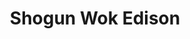 ---
layout: place
title: "Shogun Wok Edison"
permalink: /new-jersey/edison/shogun-wok-edison.html
stateAbbr: NJ
stateName: New Jersey
cityName: Edison
seo:
  name: "Shogun Wok Edison"
  type: Restaurant
  links: null
description: "Looking for sushi in Edison, New Jersey? Check out Shogun Wok Edison for a delightful Japanese dining experience. Enjoy a variety of sushi and other dishes i..."
place_id: ChIJnyhPvGy2w4kRng53c7RlEY0
photos:
  - name: >-
      places/ChIJnyhPvGy2w4kRng53c7RlEY0/photos/AeeoHcLoko5pjuoB51cPXIFYbuigSGTjroOohxGvBzC4lrZ-3FrJuNYzfpwWQa9XiKi3h9Ay5AJbSb-A6SE2j6amsJO8njIAg0jP_FMOZCinQknzLFSqxfibBQi3wKI3XHpQgDM1zh0NRwSIJRS-kgC-bBa0BgtLTSzU0fSs2gwu8SZxdxTdaJnV2CWYOCW6UloJzffYqOG6yn74QkAlbZH-YnDkwlSNTULyV5pq9IlhYCIkIOp19mu4cfyGbJ4B0YfSmxe0tVfGEAGjzPvt-IPmjmekmNYWUcTah7rzqYTYgjr6SIW8unX9hKuhW_-7TBa2OjGQLecYUqxSXzLikBzzrfnu076n7Esha_rt-fN9mZ8pPFWoAre5Vs6zmUKsu3EqBtD55dWDMIgLdMEtiDkr--_Z_5eatM6RooORTMYZj90-0g
    widthPx: 4032
    heightPx: 3024
    authorAttributions:
      - displayName: Angela Luo
        uri: https://maps.google.com/maps/contrib/112524065815804160539
        photoUri: >-
          https://lh3.googleusercontent.com/a/ACg8ocIjJSokqU2tBspWyGFgc1hdZEZrbZqyPTXN7KKbVOv8Zsg60w=s100-p-k-no-mo
    flagContentUri: >-
      https://www.google.com/local/imagery/report/?cb_client=maps_api_places.places_api&image_key=!1e10!2sCIHM0ogKEICAgICdo7_8Gw&hl=en-US
    googleMapsUri: >-
      https://www.google.com/maps/place//data=!3m4!1e2!3m2!1sCIHM0ogKEICAgICdo7_8Gw!2e10!4m2!3m1!1s0x89c3b66cbc4f289f:0x8d1165b473770e9e
  - name: >-
      places/ChIJnyhPvGy2w4kRng53c7RlEY0/photos/AeeoHcIDrjfJhkKZu1ZeBYgxmnfbMxcWD0zBznBtHW6X2CgMzZcsFM7wid_3MsW2sM8lj3K8Gt05nefYoZ7imREIm7IIqx5ZFzKeCt5YK_qJnyHi32vJ4EMWbV9YHS0NQZsN8Dy8Zv5leFp_BT74C5HA-fgc3rHQinX3pLdzi5XzFTGYjWkabM4Oj03eBy23rFrYa970pbW18a4LJwso28UY_abtGzblILbHCoDbwJ1KUIkTa8OPj7cpg3FQlusZ_LF96SGdKQQq1bA65BzowmBh_-LgXzOxwR9_s8QZ3ax5vL8YnIXw51rwO7agYLSO-Y4dtML-9wFiN9p2o9pa66TqLDz-7ClgGzgzW55wTbFNcXQaaJFoPNo5mm9hvITAD2XNP1sj1mkuume-5-i6BVlyjoJ-0SN7zfNl4EnMK8bEJYBEBoHG
    widthPx: 4032
    heightPx: 3024
    authorAttributions:
      - displayName: yaxin chen
        uri: https://maps.google.com/maps/contrib/115287425017088656667
        photoUri: >-
          https://lh3.googleusercontent.com/a/ACg8ocK_VFLwHnBS_lgiJzxpdLYJ8JoF1t86QpmLojHrB10IHrMSTw=s100-p-k-no-mo
    flagContentUri: >-
      https://www.google.com/local/imagery/report/?cb_client=maps_api_places.places_api&image_key=!1e10!2sCIHM0ogKEICAgID9xqa4zwE&hl=en-US
    googleMapsUri: >-
      https://www.google.com/maps/place//data=!3m4!1e2!3m2!1sCIHM0ogKEICAgID9xqa4zwE!2e10!4m2!3m1!1s0x89c3b66cbc4f289f:0x8d1165b473770e9e
  - name: >-
      places/ChIJnyhPvGy2w4kRng53c7RlEY0/photos/AeeoHcJBN4hxzlYhsxKjKWcmg4VcnXszmmQnxMHTUJU5za3gfF0IEnTKzlod5L9sG-ziYOmovXQpuAvczBh-7t8eYDIIGKRf5sILf7gOYMu2OS5voZje_mziTm0rx7HeNYw_84iuCNInZz9fYK8nLG1VclyurNnjjyKXFsxqloR9hoi3jypWNk6yHcbKysXwBWl6Im-we_SGVQmoT-5wAo_Xdw6ayFhhtROqFDIZLmRlqBAf13WUykA3tALph63RhRyfAEd5D2XIAOoeZeT0x07mWYt43XJnkuaQcyXtdMODtpPtVsx7Zpxx6e8EYYaDVLzTQs1bM1WwJ7MtiNTfDnjrOQ9vIdjiebL60zLPCdN-u1s-mOZq1W-dYJm1XvNtJC2qH-prn1NZN8iBec4lIO3Jq0BUat-C3BAPgn7hKPTUODcXWQCX
    widthPx: 4032
    heightPx: 3024
    authorAttributions:
      - displayName: minh phanh
        uri: https://maps.google.com/maps/contrib/114037121680115854554
        photoUri: >-
          https://lh3.googleusercontent.com/a/ACg8ocKH56f39-k7CoWBxMaUa5hTY4RQWOnPMZB1-2b96o0XXwA5NA=s100-p-k-no-mo
    flagContentUri: >-
      https://www.google.com/local/imagery/report/?cb_client=maps_api_places.places_api&image_key=!1e10!2sCIHM0ogKEICAgICDpL_-iAE&hl=en-US
    googleMapsUri: >-
      https://www.google.com/maps/place//data=!3m4!1e2!3m2!1sCIHM0ogKEICAgICDpL_-iAE!2e10!4m2!3m1!1s0x89c3b66cbc4f289f:0x8d1165b473770e9e
  - name: >-
      places/ChIJnyhPvGy2w4kRng53c7RlEY0/photos/AeeoHcL4PDr3zAdVuGxTN0B09N11c6VkjND_7UPH3-aPq7HLGmOxxo6FoQeZWdB3u98Cum0LB5n8iAqIPHUE4-wh--8inpfvSJ16Im1prtdXW57IFiJawW5oSfhvjlEOJw2-5L22MNbqSjIknOyx3Hyr4H0uMFFRYKFXEwgm9P-ekZPk9CZhvV68HeFAdCGP7k3qOH1-d-T7-VDX_8qHqP9fUkZotJLc06yHrr3QgtZRJGCb9RvT2mYF9h3eFpJjsJ4Icq46kTGlrD-mPDtwCN6YV_j2Im8OD8ZXKA2-D2VHrksiyZvlnLQyP3tKr8XH-ojghcUpqfhmI1XD04g-Bg2Yr6oBMLyL38RN26djWKczxFyneVVD2q04LiGZGG2UKXzX4o3t31CMdok7_XPr8QrxefootEVTpni9_gUYhNtNFsr31gnN
    widthPx: 4032
    heightPx: 3024
    authorAttributions:
      - displayName: Angela Luo
        uri: https://maps.google.com/maps/contrib/115272119996465579405
        photoUri: >-
          https://lh3.googleusercontent.com/a-/ALV-UjUGVOELFbXYymvdLK9Q--qS7rLuWkX6OE3O8n0NH8dn5ZCbdxHQ=s100-p-k-no-mo
    flagContentUri: >-
      https://www.google.com/local/imagery/report/?cb_client=maps_api_places.places_api&image_key=!1e10!2sCIHM0ogKEICAgIDDyKKDyQE&hl=en-US
    googleMapsUri: >-
      https://www.google.com/maps/place//data=!3m4!1e2!3m2!1sCIHM0ogKEICAgIDDyKKDyQE!2e10!4m2!3m1!1s0x89c3b66cbc4f289f:0x8d1165b473770e9e
  - name: >-
      places/ChIJnyhPvGy2w4kRng53c7RlEY0/photos/AeeoHcIw0lt1jzFANUnbONyyWbXR0fWzK7XzpzQ_BYrUNFeaw-KzbiwsPwmWUCyBXxX4X2EZ_eF5bIYCGJNTdlC2j0ZLenRHuld6hN5g6jP0FWvPwlE3UyAn2SATShofllb9GK23IoGtX3fid6pb-eu0LGCaoXLFvybksljI04jUPHx9ZP9EQ1KYhZkhxlWDBnbR5R1cgwL5MEn66nKYXyOQoo3gbQgNTp2ErcmaeCsXnQfJNenccReAQ2XrDdgN66n6U8hZ7kkc6aMRLJYQIy9rRG5XjeHxgD1aKQiBgUh-t8KSRb-wK8f82RBQDtcQr4Ok1UAe8xK28T1bP6y0ioMEh_VMux6mPBuiH2vSOnxpJe8Ha3vxB7dW8fwxX7aKeQYqDjB_o8ntgNyJKufyvzEQHJMOMbw5dupqei46g18Xel8
    widthPx: 3024
    heightPx: 4032
    authorAttributions:
      - displayName: RICARDO DIAZ
        uri: https://maps.google.com/maps/contrib/102508347900173319234
        photoUri: >-
          https://lh3.googleusercontent.com/a-/ALV-UjUtRfe1Y8XsXP_jkQzVAA6EsPsYOPWeSvQ33b_FGrM-Dp50g6OWkQ=s100-p-k-no-mo
    flagContentUri: >-
      https://www.google.com/local/imagery/report/?cb_client=maps_api_places.places_api&image_key=!1e10!2sCIHM0ogKEICAgIDcopmoVQ&hl=en-US
    googleMapsUri: >-
      https://www.google.com/maps/place//data=!3m4!1e2!3m2!1sCIHM0ogKEICAgIDcopmoVQ!2e10!4m2!3m1!1s0x89c3b66cbc4f289f:0x8d1165b473770e9e
  - name: >-
      places/ChIJnyhPvGy2w4kRng53c7RlEY0/photos/AeeoHcK76FIvuLmfsfQMQpwrcDsgPWOV3vTxY7BQ2wflMrgBjVhdS0nu-Pi0478eKjk7Fk4UostVBnOwYDRI2KxXQnBeH8qwRLGIZjefoWPLjXZoikJo8EE299loSYp9ydH-CKlKXUwjIo5enHSAxuH10Hr5wH59ki8erP49shCcCCckhtFlVhkC9QPX4WaZd5X8P07msgyfygMjvkWOaCQ54K09lYMfzIxX5g6jOXbAMZKNj3wa7pMEZ4xP4kttsFmWDaX5p1ag4zv34dl01hxG1qxS3uAaifk3U6XpSZMn1gIYNR-bFAQgI0k6_kVTGaeTsimtChD7Kq8e2x8wrMGFzg0a_4LsYskpXL0HtaZWz2EmXV5tCh-xxpZfqiosdj6Nw0sKAWDN0bvkEpbp11EEF7dfT_1AnxHOP34NNNWKGL78yQ7Lj70wWBI4bgKcRhPe
    widthPx: 3024
    heightPx: 4032
    authorAttributions:
      - displayName: Rachael Chin
        uri: https://maps.google.com/maps/contrib/107965972665601840670
        photoUri: >-
          https://lh3.googleusercontent.com/a/ACg8ocIihSRpFuc6FeQfGc0ty2YPcHem5Yam-8E5JU1mxlP1lUNe=s100-p-k-no-mo
    flagContentUri: >-
      https://www.google.com/local/imagery/report/?cb_client=maps_api_places.places_api&image_key=!1e10!2sCIABIhADycKzfSsoN2ftsPYAAHOQ&hl=en-US
    googleMapsUri: >-
      https://www.google.com/maps/place//data=!3m4!1e2!3m2!1sCIABIhADycKzfSsoN2ftsPYAAHOQ!2e10!4m2!3m1!1s0x89c3b66cbc4f289f:0x8d1165b473770e9e
  - name: >-
      places/ChIJnyhPvGy2w4kRng53c7RlEY0/photos/AeeoHcK--3H9BVxhxyDiYQBthv-ARdrIcKc-Y-ckYVBsS5gvY0cC7kLaLBFjwDocI-eRGY2cgsRES8qggr6pFu3IBr3hXjR3CZwXaVHClM9fba7B1q6nO1W2tU4QyJQHIwD1KVFFBC_mZ9j1qo_7iCI0k4SbZPQEE7Ji8N257t5TO-r_NbZKkUKsGZz2OPoVPZFoFdao_f3DJ_uDIbWcYxWxv6pm6D-8Cet7AzXHZUBvqR6FdgRCFeCHDqHHqpHX_2tWQfFGt4niIH2v56X0rW3ZohtX-z280P_ARbkklK3JtUfY0TaAgjJeiVBaDsYq1h_0JD1V_B95N7fz_nMBUxWz7rY0Em2FIPb5Kdk7vVpg1uG2NE_lwOi3qUeU7S5sJpZbDBZtxUeqMQ9cco63nICs3hZbxr1mCdyITxp-WkG_4lAgZA
    widthPx: 4032
    heightPx: 3024
    authorAttributions:
      - displayName: Angela Luo
        uri: https://maps.google.com/maps/contrib/112524065815804160539
        photoUri: >-
          https://lh3.googleusercontent.com/a/ACg8ocIjJSokqU2tBspWyGFgc1hdZEZrbZqyPTXN7KKbVOv8Zsg60w=s100-p-k-no-mo
    flagContentUri: >-
      https://www.google.com/local/imagery/report/?cb_client=maps_api_places.places_api&image_key=!1e10!2sCIHM0ogKEICAgICdo7_8Ww&hl=en-US
    googleMapsUri: >-
      https://www.google.com/maps/place//data=!3m4!1e2!3m2!1sCIHM0ogKEICAgICdo7_8Ww!2e10!4m2!3m1!1s0x89c3b66cbc4f289f:0x8d1165b473770e9e
  - name: >-
      places/ChIJnyhPvGy2w4kRng53c7RlEY0/photos/AeeoHcIqRZrBfd2eS0dyaZvKrR5zqGFERjEZ5qzqFB-yS9oC7zci6W6-f2J7DmjAl1Yw6XFHZv_Vm4ftDVgOIsH--Adjkzu_Rb15JWRVclS8BHiduO4QZ0OGECBcuFNEPNvA-o-gXXoiTQmXoMdUUwAKGQFe-oI4s7MS5qE2M-d8yE3VegxhBmUUNJ-MiDdbPvCkF0J-PB0MCkhVMz1uuiZG7T0wXNDI1gjcucI5g2UxEO-9-X8T6MFiJZJ37W842Lc1ucO2mzk0fzTEutbdVBlolnbHIIfRIQssb3BbRF1OE8r3iWZtqKX8qobbM-_NhGtmjAZZOjJF72aFnvmEWcyB3MmRVZpqPZ82URFWzeT8l-boHtWyPkWXOsAfvF3TZ9xE8HR65g6TpoqPrkXMSaU1RnSXZwajnvuLMBVlSIT8FRSpOW4
    widthPx: 3024
    heightPx: 4032
    authorAttributions:
      - displayName: RICARDO DIAZ
        uri: https://maps.google.com/maps/contrib/102508347900173319234
        photoUri: >-
          https://lh3.googleusercontent.com/a-/ALV-UjUtRfe1Y8XsXP_jkQzVAA6EsPsYOPWeSvQ33b_FGrM-Dp50g6OWkQ=s100-p-k-no-mo
    flagContentUri: >-
      https://www.google.com/local/imagery/report/?cb_client=maps_api_places.places_api&image_key=!1e10!2sCIHM0ogKEICAgID8w9yRiQE&hl=en-US
    googleMapsUri: >-
      https://www.google.com/maps/place//data=!3m4!1e2!3m2!1sCIHM0ogKEICAgID8w9yRiQE!2e10!4m2!3m1!1s0x89c3b66cbc4f289f:0x8d1165b473770e9e
  - name: >-
      places/ChIJnyhPvGy2w4kRng53c7RlEY0/photos/AeeoHcLoT4y-GJphf_PucJs2dc1iGI5W8L2Ww1nBNztCAa0zNfH4eSDRh0XXt0GIzc_0S7Mg11w--U8BK2BkjXkM99f6hqObu3Akn_NA0CvmcDE5t21PLz4xIQcxvDkz1646wxhlphL4GbO4kA2M0fkA_s9Gau6oYrnl56COw6ZX6TDVqNeTiecpkyuBVwLSDX0lzZCfBXwOk15cNsBBSDp7KiPRjIb5oaN4eCkag3S1UOaH7khpA9x2eKRjvoUE7GoL533ccKO4t8sIjQFJ_py-MELYB_tc1g48gDegcLJwLBRH7cIqoZDrpyd1aXFy3Qv7j4JnQdfmQeNl-XQvJKu5s2vCvWRANrIvFdQoe9i7UzwEVrptmGxepTs8w4LPnbKF34xyzdcw3CFsNvYVKFWKpiCNR4IOlLJ6bQNrXfmaZg2VgA
    widthPx: 3024
    heightPx: 4032
    authorAttributions:
      - displayName: Raymond Chesley
        uri: https://maps.google.com/maps/contrib/105374029818113424980
        photoUri: >-
          https://lh3.googleusercontent.com/a-/ALV-UjVSPNKSpeFklMlIGU1AZXGotYmMvjBn6nbMC0-M5n-otqIRf3k=s100-p-k-no-mo
    flagContentUri: >-
      https://www.google.com/local/imagery/report/?cb_client=maps_api_places.places_api&image_key=!1e10!2sCIHM0ogKEICAgIDCxOqedg&hl=en-US
    googleMapsUri: >-
      https://www.google.com/maps/place//data=!3m4!1e2!3m2!1sCIHM0ogKEICAgIDCxOqedg!2e10!4m2!3m1!1s0x89c3b66cbc4f289f:0x8d1165b473770e9e
  - name: >-
      places/ChIJnyhPvGy2w4kRng53c7RlEY0/photos/AeeoHcJ3Dh-T2s6e_Jze1HrhVBZYiAOMS6EMbJVcV_QcE8N_ugtdoz6mibrvVvjb1WfVTOHl1yAD1JSuI2G0GaS62of_7MMZrsm5-PpvDgEHKwTFis3ZXORbtYNgBLte2j4nmTOKSDZikAd91EzOcGOPjc4GL2g8BunRT_duFR0ESjNenPKTOz_vwPZbSICSeYzfFF-e57YTs4r6YVhGwAHjJ9JPTjaxczXAMJfx4V0LHt_nY2aDwtRBlRhiedcVWpX_r2BhndJWthaGnyuyGfUnT_d491NWSGzd649ENonOUAL_-_9y5Im-8yoo71BAadOoFJOS8-5ITpF1TaT9bl7SfuzAUq4v37zrp3ktYs4zZXnD-Uy8XUPMQBaoG6M897e-RZynb3uYwVGIodO3FeSKbkWyj0d37tyeEpgpjhv4hoc531w
    widthPx: 4032
    heightPx: 3024
    authorAttributions:
      - displayName: RICARDO DIAZ
        uri: https://maps.google.com/maps/contrib/102508347900173319234
        photoUri: >-
          https://lh3.googleusercontent.com/a-/ALV-UjUtRfe1Y8XsXP_jkQzVAA6EsPsYOPWeSvQ33b_FGrM-Dp50g6OWkQ=s100-p-k-no-mo
    flagContentUri: >-
      https://www.google.com/local/imagery/report/?cb_client=maps_api_places.places_api&image_key=!1e10!2sCIHM0ogKEICAgIDcqubrxAE&hl=en-US
    googleMapsUri: >-
      https://www.google.com/maps/place//data=!3m4!1e2!3m2!1sCIHM0ogKEICAgIDcqubrxAE!2e10!4m2!3m1!1s0x89c3b66cbc4f289f:0x8d1165b473770e9e
address: 251 N Lafayette Rd, Edison, NJ 08837, USA
street: 251 N Lafayette Rd
city: Edison
state: NJ
zip: '08837'
country: USA
neighborhood: null
latitude: '40.547161'
longitude: '-74.329329'
accessibility_options:
  wheelchairAccessibleEntrance: false
  wheelchairAccessibleSeating: false
business_status: OPERATIONAL
name: Shogun Wok Edison
google_maps_links:
  directionsUri: >-
    https://www.google.com/maps/dir//''/data=!4m7!4m6!1m1!4e2!1m2!1m1!1s0x89c3b66cbc4f289f:0x8d1165b473770e9e!3e0
  placeUri: https://maps.google.com/?cid=10165017659657621150
  writeAReviewUri: >-
    https://www.google.com/maps/place//data=!4m3!3m2!1s0x89c3b66cbc4f289f:0x8d1165b473770e9e!12e1
  reviewsUri: >-
    https://www.google.com/maps/place//data=!4m4!3m3!1s0x89c3b66cbc4f289f:0x8d1165b473770e9e!9m1!1b1
  photosUri: >-
    https://www.google.com/maps/place//data=!4m3!3m2!1s0x89c3b66cbc4f289f:0x8d1165b473770e9e!10e5
primary_type: Chinese Restaurant
opening_hours:
  regular: null
  current: null
secondary_opening_hours:
  regular:
    weekdayDescriptions: null
    type: null
  current:
    weekdayDescriptions: null
    type: null
phone: null
price_level: null
price_range: null
rating: null
rating_count: 0
website: null
reviews: null
parking_options: null
payment_options: null
allow_dogs: null
curbside_pickup: null
delivery: null
dine_in: null
good_for_children: null
good_for_groups: null
good_for_sports: null
live_music: null
menu_for_children: null
outdoor_seating: null
reservable: null
restroom: null
serves_beer: null
serves_breakfast: null
serves_brunch: null
serves_cocktails: null
serves_coffee: null
serves_dinner: null
serves_dessert: null
serves_lunch: null
serves_vegetarian_food: null
serves_wine: null
takeout: null
summary: null

---